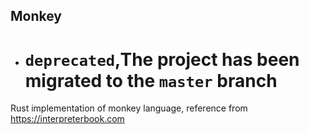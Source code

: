 ## Monkey

* # `deprecated`,The project has been migrated to the `master` branch


Rust implementation of monkey language, reference from https://interpreterbook.com
